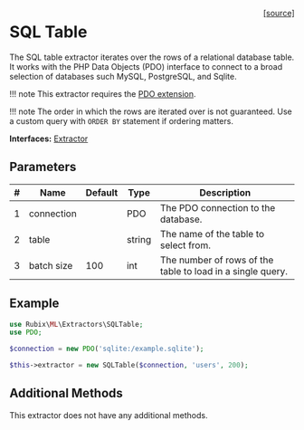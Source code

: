 <span style="float:right;"><a href="https://github.com/RubixML/ML/blob/master/src/Extractors/SQLTable.php">[source]</a></span>

# SQL Table
The SQL table extractor iterates over the rows of a relational database table. It works with the PHP Data Objects (PDO) interface to connect to a broad selection of databases such MySQL, PostgreSQL, and Sqlite.

!!! note
    This extractor requires the [PDO extension](https://www.php.net/manual/en/book.pdo.php).

!!! note
    The order in which the rows are iterated over is not guaranteed. Use a custom query with `ORDER BY` statement if ordering matters.

**Interfaces:** [Extractor](api.md)

## Parameters
| # | Name | Default | Type | Description |
|---|---|---|---|---|
| 1 | connection | | PDO | The PDO connection to the database. |
| 2 | table | | string | The name of the table to select from. |
| 3 | batch size | 100 | int | The number of rows of the table to load in a single query. |

## Example
```php
use Rubix\ML\Extractors\SQLTable;
use PDO;

$connection = new PDO('sqlite:/example.sqlite');

$this->extractor = new SQLTable($connection, 'users', 200);
```

## Additional Methods
This extractor does not have any additional methods.

